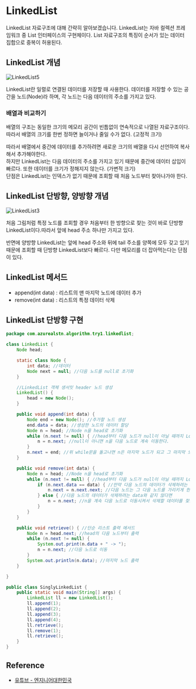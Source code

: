 # LinkedList

LinkedList 자료구조에 대해 간략히 알아보겠습니다. LinkedList는 자바 컬렉션 프레임워크 중 List 인터페이스의 구현체이다. List 자료구조의 특징이 순서가 있는 데이터 집합으로 중복이 허용된다.

## LinkedList 개념

![LinkedList5](https://user-images.githubusercontent.com/55525868/221391857-36c6049b-b1c0-4874-800c-d62edc03c409.png)

LinkedList란 일렬로 연결된 데이터를 저장할 때 사용한다. 데이터를 저장할 수 있는 공간을 노드(Node)라 하며, 각 노드는 다음 데이터의 주소를 가지고 있다.

###  배열과 비교하기
배열의 구조는 동일한 크기의 메모리 공간이 빈틈없이 연속적으로 나열된 자료구조이다. 따라서 배열의 크기를 한번 정하면 늘이거나 줄일 수가 없다. (고정적 크기)

따라서 배열에서 중간에 데이터를 추가하려면 새로운 크기의 배열을 다시 선언하여 복사해서 추가해야한다.  
하지만 LinkedList는 다음 데이터의 주소를 가지고 있기 때문에 중간에 데이터 삽입이 빠르다. 또한 데이터를 크기가 정해지지 않는다. (가변적 크기)  
단점은 LinkedList는 인덱스가 없기 때문에 조회할 때 처음 노드부터 찾아나가야 한다.

## LinkedList 단방향, 양방향 개념

![LinkedList3](https://user-images.githubusercontent.com/55525868/221391862-7690bc0d-a776-4f23-8958-7b7085e3152e.png)

처음 그림처럼 특정 노드를 조회할 경우 처음부터 한 방향으로 찾는 것이 바로 단방향 LinkedList이다.따라서 앞에 head 주소 하나만 가지고 있다.

반면에 양방향 LinkedList는 앞에 head 주소와 뒤에 tail 주소를 양쪽에 모두 갖고 있기 때문에 조회할 때 단방향 LinkedList보다 빠르다. 다만 메모리를 더 잡아먹는다는 단점이 있다.

## LinkedList 메서드

- append(int data) : 리스트의 맨 마지막 노드에 데이터 추가
- remove(int data) : 리스트의 특정 데이터 삭제 

## LinkedList 단방향 구현

```java
package com.azurealstn.algorithm.try1.linkedlist;

class LinkedList {
    Node head;

    static class Node {
        int data; //데이터
        Node next = null; //다음 노드를 null로 초기화
    }

    //LinkedList 객체 생서잇 header 노드 생성
    LinkedList() {
        head = new Node();
    }

    public void append(int data) {
        Node end = new Node(); //추가할 노드 생성
        end.data = data; //생성한 노드의 데이터 할당
        Node n = head; //Node n을 head로 초기화
        while (n.next != null) { //head부터 다음 노드가 null이 아닐 때까지 Loop!
            n = n.next; //null이 아니면 n을 다음 노드로 계속 이동한다.
        }
        n.next = end; //위 while문을 돌고나면 n은 마지막 노드가 되고 그 마지막 노드의 다음 노드에 end를 할당
    }

    public void remove(int data) {
        Node n = head; //Node n을 head로 초기화
        while (n.next != null) { //head부터 다음 노드가 null이 아닐 때까지 Loop!
            if (n.next.data == data) { //만약 다음 노드의 데이터가 삭제하려는 data와 같다면
                n.next = n.next.next; //다음 노드는 그 다음 노드를 가리키게 한다.
            } else { //다음 노드의 데이터가 삭제하려는 data와 같지 않다면
                n = n.next; //n을 계속 다음 노드로 이동시켜서 삭제할 데이터를 찾는다.
            }
        }
    }

    public void retrieve() { //단순 리스트 출력 메서드
        Node n = head.next; //head의 다음 노드부터 출력
        while (n.next != null) {
            System.out.print(n.data + " -> ");
            n = n.next; //다음 노드로 이동
        }
        System.out.println(n.data); //마지막 노드 출력
    }

}

public class SinglyLinkedList {
    public static void main(String[] args) {
        LinkedList ll = new LinkedList();
        ll.append(1);
        ll.append(2);
        ll.append(3);
        ll.append(4);
        ll.retrieve();
        ll.remove(1);
        ll.retrieve();
    }
}
```

## Reference

- [유튜브 - 엔지니어대한민국]("https://www.youtube.com/@eleanorlim/videos")